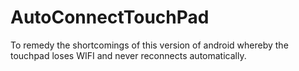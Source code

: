 # AutoConnectTouchPad

To remedy the shortcomings of this version of android whereby the touchpad loses WIFI and never reconnects automatically.
